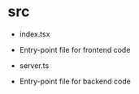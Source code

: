 # src

* index.tsx
 * Entry-point file for frontend code

* server.ts
 * Entry-point file for backend code